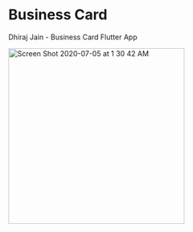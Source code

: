 # Business Card

Dhiraj Jain - Business Card Flutter App

<img width="350" alt="Screen Shot 2020-07-05 at 1 30 42 AM" src="https://user-images.githubusercontent.com/54300222/86526900-33e46c80-be5f-11ea-8e04-c1f77eb72616.png">
